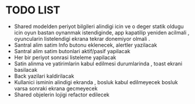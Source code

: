 #  TODO LIST

- Shared modelden periyot bilgileri alindigi icin ve o deger statik oldugu icin oyun bastan oynanmak istendiginde, app kapatilip yeniden acilmali , oyuncularin listelendigi ekrana tekrar donemiyor olmali .
- Santral alim satim Info butonu eklenecek, alertler yazilacak
- Santral alim satim butonlari aktif/pasif yapilacak
- Her bir periyot sonrasi listeleme yapilacak
- Satin alinma ve yatirimlarin kabul edilmesi durumlarinda , toast ekrani basilacak
- Back yazilari kaldirilacak
- Kullanici isminin alindigi ekranda , bosluk kabul edilmeyecek bosluk varsa sonraki ekrana gecmeyecek
- Shared objelerin lojigi refactor edilecek


